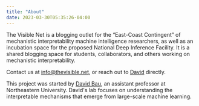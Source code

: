 ```yaml
---
title: "About"
date: 2023-03-30T05:35:26-04:00
---
```


The Visible Net is a blogging outlet for the “East-Coast Contingent” of mechanistic interpretability machine intelligence researchers, as well as an incubation space for the proposed National Deep Inference Facility. It is a shared blogging space for students, collaborators, and others working on mechanistic interpretability.

Contact us at [info@thevisible.net](mailto:info@thevisible.net), or reach out to [David](mailto:davidbau@northeastern.edu) directly.

This project was started by [David Bau](https://baulab.info/), an assistant professor at Northeastern University.  David's lab focuses on understanding the interpretable mechanisms that emerge from large-scale machine learning.
